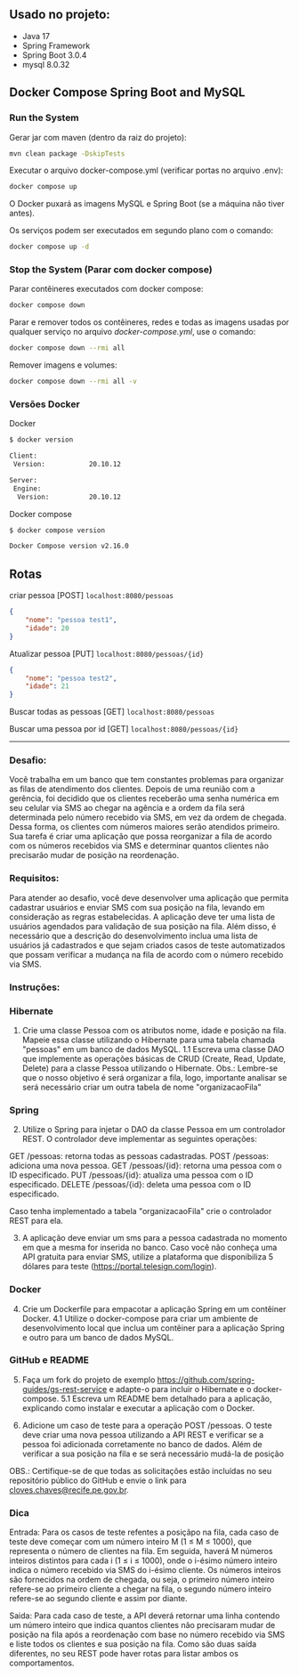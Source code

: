 ## Usado no projeto:
- Java 17
- Spring Framework
- Spring Boot 3.0.4
- mysql 8.0.32

## Docker Compose Spring Boot and MySQL
### Run the System

Gerar jar com maven (dentro da raiz do projeto):
```bash
mvn clean package -DskipTests 
```

Executar o arquivo docker-compose.yml (verificar portas no arquivo .env):
```bash
docker compose up
```

O Docker puxará as imagens MySQL e Spring Boot (se a máquina não tiver antes).

Os serviços podem ser executados em segundo plano com o comando:
```bash
docker compose up -d
```

### Stop the System (Parar com docker compose)
Parar contêineres executados com docker compose:
```bash
docker compose down
```

Parar e remover todos os contêineres, redes e todas as imagens usadas por qualquer serviço no arquivo <em>docker-compose.yml</em>, use o comando:
```bash
docker compose down --rmi all
```

Remover imagens e volumes:
```bash
docker compose down --rmi all -v
```


### Versões Docker

Docker

```bash
$ docker version

Client:
 Version:           20.10.12

Server:
 Engine:
  Version:          20.10.12

```

Docker compose

```bash
$ docker compose version

Docker Compose version v2.16.0

```

## Rotas

criar pessoa [POST]
``
localhost:8080/pessoas
``
```json
{       
    "nome": "pessoa test1",
    "idade": 20 
}
```


Atualizar pessoa [PUT]
``
localhost:8080/pessoas/{id}
``
```json
{       
    "nome": "pessoa test2",
    "idade": 21
}
```

Buscar todas as pessoas [GET]
``
localhost:8080/pessoas
``

Buscar uma pessoa por id [GET]
``
localhost:8080/pessoas/{id}
``

___
### Desafio:
Você trabalha em um banco que tem constantes problemas para organizar as filas de atendimento dos clientes.
Depois de uma reunião com a gerência, foi decidido que os clientes receberão uma senha numérica em seu celular via SMS ao chegar na agência e a ordem da fila será determinada pelo número recebido via SMS, em vez da ordem de chegada.
Dessa forma, os clientes com números maiores serão atendidos primeiro.
Sua tarefa é criar uma aplicação que possa reorganizar a fila de acordo com os números recebidos via SMS e determinar quantos clientes não precisarão mudar de posição na reordenação.

### Requisitos:
Para atender ao desafio, você deve desenvolver uma aplicação que permita cadastrar usuários e enviar SMS com sua posição na fila, levando em consideração as regras estabelecidas.
A aplicação deve ter uma lista de usuários agendados para validação de sua posição na fila. Além disso, é necessário que a descrição do desenvolvimento inclua uma lista de usuários já cadastrados e que sejam criados casos de teste automatizados que possam verificar a mudança na fila de acordo com o número recebido via SMS.

### Instruções:

### Hibernate
1. Crie uma classe Pessoa com os atributos nome, idade e posição na fila. Mapeie essa classe utilizando o Hibernate para uma tabela chamada "pessoas" em um banco de dados MySQL.
   1.1 Escreva uma classe DAO que implemente as operações básicas de CRUD (Create, Read, Update, Delete) para a classe Pessoa utilizando o Hibernate.
   Obs.: Lembre-se que o nosso objetivo é será organizar a fila, logo, importante analisar se será necessário criar um outra tabela de nome "organizacaoFila"

### Spring
2. Utilize o Spring para injetar o DAO da classe Pessoa em um controlador REST. O controlador deve implementar as seguintes operações:

GET /pessoas: retorna todas as pessoas cadastradas.
POST /pessoas: adiciona uma nova pessoa.
GET /pessoas/{id}: retorna uma pessoa com o ID especificado.
PUT /pessoas/{id}: atualiza uma pessoa com o ID especificado.
DELETE /pessoas/{id}: deleta uma pessoa com o ID especificado.

Caso tenha implementado a tabela "organizacaoFila" crie o controlador REST para ela.

3. A aplicação deve enviar um sms para a pessoa cadastrada no momento em que a mesma for inserida no banco. Caso você não conheça uma API gratuita para enviar SMS, utilize a plataforma que disponibiliza 5 dólares para teste (https://portal.telesign.com/login).

### Docker

4. Crie um Dockerfile para empacotar a aplicação Spring em um contêiner Docker.
   4.1 Utilize o docker-compose para criar um ambiente de desenvolvimento local que inclua um contêiner para a aplicação Spring e outro para um banco de dados MySQL.

### GitHub e README
5. Faça um fork do projeto de exemplo https://github.com/spring-guides/gs-rest-service e adapte-o para incluir o Hibernate e o docker-compose.
   5.1 Escreva um README bem detalhado para a aplicação, explicando como instalar e executar a aplicação com o Docker.

6. Adicione um caso de teste para a operação POST /pessoas. O teste deve criar uma nova pessoa utilizando a API REST e verificar se a pessoa foi adicionada corretamente no banco de dados. Além de verificar a sua posição na fila e se será necessário mudá-la de posição


OBS.: Certifique-se de que todas as solicitações estão incluídas no seu repositório público do GitHub e envie o link para cloves.chaves@recife.pe.gov.br.

### Dica

Entrada:
Para os casos de teste refentes a posiçãpo na fila, cada caso de teste deve começar com um número inteiro M (1 ≤ M ≤ 1000), que representa o número de clientes na fila.
Em seguida, haverá M números inteiros distintos para cada i (1 ≤ i ≤ 1000), onde o i-ésimo número inteiro indica o número recebido via SMS do i-ésimo cliente.
Os números inteiros são fornecidos na ordem de chegada, ou seja, o primeiro número inteiro refere-se ao primeiro cliente a chegar na fila, o segundo número inteiro refere-se ao segundo cliente e assim por diante.

Saida:
Para cada caso de teste, a API deverá  retornar uma linha contendo um número inteiro que indica quantos clientes não precisaram mudar de posição na fila após a reordenação com base no número recebido via SMS e
liste todos os clientes e sua posição na fila. Como são duas saída diferentes, no seu REST pode haver rotas para listar ambos os comportamentos.